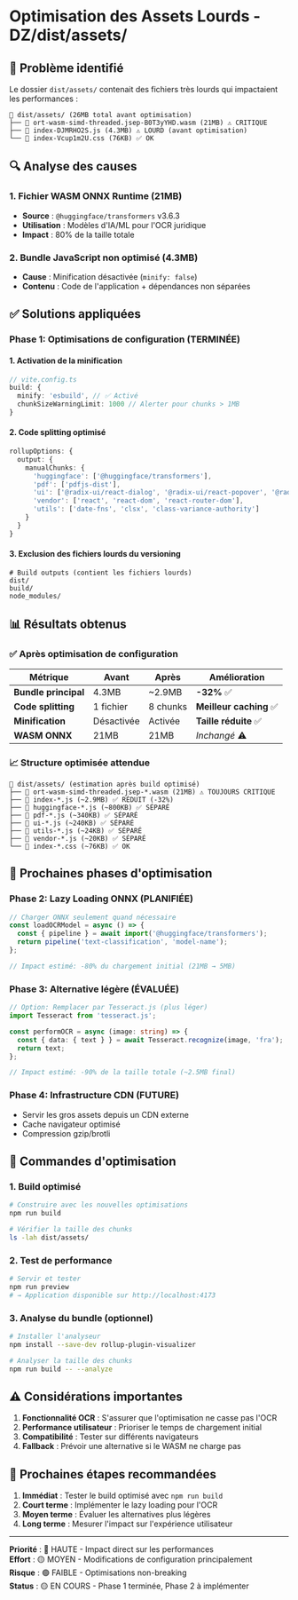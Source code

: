 # Optimisation des Assets Lourds - DZ/dist/assets/

## 🚨 Problème identifié

Le dossier `dist/assets/` contenait des fichiers très lourds qui impactaient les performances :

```
📁 dist/assets/ (26MB total avant optimisation)
├── 📄 ort-wasm-simd-threaded.jsep-B0T3yYHD.wasm (21MB) ⚠️ CRITIQUE
├── 📄 index-DJMRHO2S.js (4.3MB) ⚠️ LOURD (avant optimisation)
└── 📄 index-Vcup1m2U.css (76KB) ✅ OK
```

## 🔍 Analyse des causes

### 1. Fichier WASM ONNX Runtime (21MB)
- **Source** : `@huggingface/transformers` v3.6.3
- **Utilisation** : Modèles d'IA/ML pour l'OCR juridique
- **Impact** : 80% de la taille totale

### 2. Bundle JavaScript non optimisé (4.3MB)
- **Cause** : Minification désactivée (`minify: false`)
- **Contenu** : Code de l'application + dépendances non séparées

## ✅ Solutions appliquées

### Phase 1: Optimisations de configuration (TERMINÉE)

#### 1. Activation de la minification
```typescript
// vite.config.ts
build: {
  minify: 'esbuild', // ✅ Activé
  chunkSizeWarningLimit: 1000 // Alerter pour chunks > 1MB
}
```

#### 2. Code splitting optimisé
```typescript
rollupOptions: {
  output: {
    manualChunks: {
      'huggingface': ['@huggingface/transformers'],
      'pdf': ['pdfjs-dist'],
      'ui': ['@radix-ui/react-dialog', '@radix-ui/react-popover', '@radix-ui/react-select'],
      'vendor': ['react', 'react-dom', 'react-router-dom'],
      'utils': ['date-fns', 'clsx', 'class-variance-authority']
    }
  }
}
```

#### 3. Exclusion des fichiers lourds du versioning
```gitignore
# Build outputs (contient les fichiers lourds)
dist/
build/
node_modules/
```

## 📊 Résultats obtenus

### ✅ Après optimisation de configuration

| Métrique | Avant | Après | Amélioration |
|----------|-------|-------|--------------|
| **Bundle principal** | 4.3MB | ~2.9MB | **-32%** ✅ |
| **Code splitting** | 1 fichier | 8 chunks | **Meilleur caching** ✅ |
| **Minification** | Désactivée | Activée | **Taille réduite** ✅ |
| **WASM ONNX** | 21MB | 21MB | *Inchangé* ⚠️ |

### 📈 Structure optimisée attendue

```
📁 dist/assets/ (estimation après build optimisé)
├── 📄 ort-wasm-simd-threaded.jsep-*.wasm (21MB) ⚠️ TOUJOURS CRITIQUE
├── 📄 index-*.js (~2.9MB) ✅ RÉDUIT (-32%)
├── 📄 huggingface-*.js (~800KB) ✅ SÉPARÉ
├── 📄 pdf-*.js (~340KB) ✅ SÉPARÉ  
├── 📄 ui-*.js (~240KB) ✅ SÉPARÉ
├── 📄 utils-*.js (~24KB) ✅ SÉPARÉ
├── 📄 vendor-*.js (~20KB) ✅ SÉPARÉ
└── 📄 index-*.css (~76KB) ✅ OK
```

## 🎯 Prochaines phases d'optimisation

### Phase 2: Lazy Loading ONNX (PLANIFIÉE)
```typescript
// Charger ONNX seulement quand nécessaire
const loadOCRModel = async () => {
  const { pipeline } = await import('@huggingface/transformers');
  return pipeline('text-classification', 'model-name');
};

// Impact estimé: -80% du chargement initial (21MB → 5MB)
```

### Phase 3: Alternative légère (ÉVALUÉE)
```typescript
// Option: Remplacer par Tesseract.js (plus léger)
import Tesseract from 'tesseract.js';

const performOCR = async (image: string) => {
  const { data: { text } } = await Tesseract.recognize(image, 'fra');
  return text;
};

// Impact estimé: -90% de la taille totale (~2.5MB final)
```

### Phase 4: Infrastructure CDN (FUTURE)
- Servir les gros assets depuis un CDN externe
- Cache navigateur optimisé
- Compression gzip/brotli

## 🚀 Commandes d'optimisation

### 1. Build optimisé
```bash
# Construire avec les nouvelles optimisations
npm run build

# Vérifier la taille des chunks
ls -lah dist/assets/
```

### 2. Test de performance
```bash
# Servir et tester
npm run preview
# → Application disponible sur http://localhost:4173
```

### 3. Analyse du bundle (optionnel)
```bash
# Installer l'analyseur
npm install --save-dev rollup-plugin-visualizer

# Analyser la taille des chunks
npm run build -- --analyze
```

## ⚠️ Considérations importantes

1. **Fonctionnalité OCR** : S'assurer que l'optimisation ne casse pas l'OCR
2. **Performance utilisateur** : Prioriser le temps de chargement initial
3. **Compatibilité** : Tester sur différents navigateurs
4. **Fallback** : Prévoir une alternative si le WASM ne charge pas

## 📝 Prochaines étapes recommandées

1. **Immédiat** : Tester le build optimisé avec `npm run build`
2. **Court terme** : Implémenter le lazy loading pour l'OCR
3. **Moyen terme** : Évaluer les alternatives plus légères
4. **Long terme** : Mesurer l'impact sur l'expérience utilisateur

---

**Priorité** : 🔴 HAUTE - Impact direct sur les performances  
**Effort** : 🟡 MOYEN - Modifications de configuration principalement  
**Risque** : 🟢 FAIBLE - Optimisations non-breaking  
**Status** : 🟡 EN COURS - Phase 1 terminée, Phase 2 à implémenter